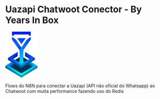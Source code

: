 # Uazapi Chatwoot Conector - By Years In Box
<img src="./.github/assets/Logo Years In Box.png" width="20%" alt="Logo Years In Box"/>

Flows do N8N para conectar a Uazapi (API não oficial do Whatsapp) ao Chatwoot com muita performance fazendo uso do Redis
